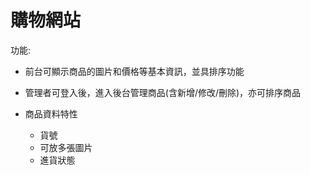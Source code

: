 # 購物網站

功能:

* 前台可顯示商品的圖片和價格等基本資訊，並具排序功能

* 管理者可登入後，進入後台管理商品(含新增/修改/刪除)，亦可排序商品

* 商品資料特性
  - 貨號
  - 可放多張圖片
  - 進貨狀態
